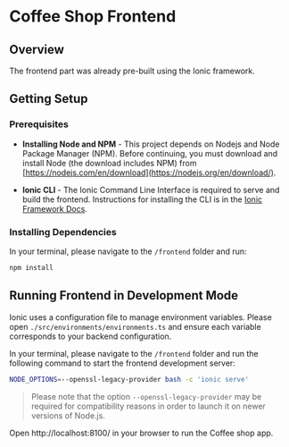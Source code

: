 # Coffee Shop Frontend

## Overview

The frontend part was already pre-built using the Ionic framework.

## Getting Setup

### Prerequisites

* **Installing Node and NPM** - This project depends on Nodejs and Node Package Manager (NPM). Before continuing, you must download and install Node (the download includes NPM) from [https://nodejs.com/en/download](https://nodejs.org/en/download/).

* **Ionic CLI** - The Ionic Command Line Interface is required to serve and build the frontend. Instructions for installing the CLI is in the [Ionic Framework Docs](https://ionicframework.com/docs/installation/cli).

### Installing Dependencies

In your terminal, please navigate to the `/frontend` folder and run:

```bash
npm install
```

## Running Frontend in Development Mode

Ionic uses a configuration file to manage environment variables. Please open `./src/environments/environments.ts` and ensure each variable corresponds to your backend configuration.

In your terminal, please navigate to the `/frontend` folder and run the following command to start the frontend development server:

```bash
NODE_OPTIONS=--openssl-legacy-provider bash -c 'ionic serve'
```
> Please note that the option `--openssl-legacy-provider` may be required for compatibility reasons in order to launch it on newer versions of Node.js.

Open http://localhost:8100/ in your browser to run the Coffee shop app.

